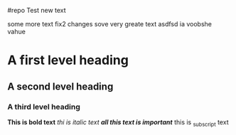 #repo Test
new text


some more text
fix2 changes
sove very greate text
asdfsd
ia voobshe vahue

# A first level heading
## A second level heading
### A third level heading
**This is bold text**
_thi is italic text_
***all this text is important***
this is <sub>subscript</sub> text
